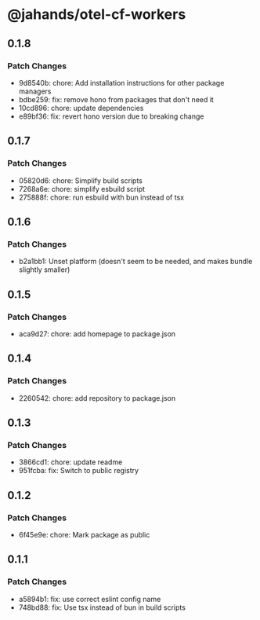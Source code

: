 # @jahands/otel-cf-workers

## 0.1.8

### Patch Changes

- 9d8540b: chore: Add installation instructions for other package managers
- bdbe259: fix: remove hono from packages that don't need it
- 10cd896: chore: update dependencies
- e89bf36: fix: revert hono version due to breaking change

## 0.1.7

### Patch Changes

- 05820d6: chore: Simplify build scripts
- 7268a6e: chore: simplify esbuild script
- 275888f: chore: run esbuild with bun instead of tsx

## 0.1.6

### Patch Changes

- b2a1bb1: Unset platform (doesn't seem to be needed, and makes bundle slightly smaller)

## 0.1.5

### Patch Changes

- aca9d27: chore: add homepage to package.json

## 0.1.4

### Patch Changes

- 2260542: chore: add repository to package.json

## 0.1.3

### Patch Changes

- 3866cd1: chore: update readme
- 951fcba: fix: Switch to public registry

## 0.1.2

### Patch Changes

- 6f45e9e: chore: Mark package as public

## 0.1.1

### Patch Changes

- a5894b1: fix: use correct eslint config name
- 748bd88: fix: Use tsx instead of bun in build scripts
